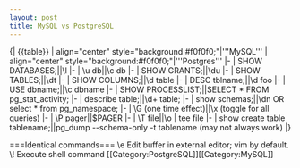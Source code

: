 ```yaml
---
layout: post 
title: MySQL vs PostgreSQL
---
```


{| {{table}}
| align="center" style="background:#f0f0f0;"|'''MySQL'''
| align="center" style="background:#f0f0f0;"|'''Postgres'''
|-
| SHOW DATABASES;||\\l
|-
| \\u db||\\c db 
|-
| SHOW GRANTS;||\\du
|-
| SHOW TABLES;||\\dt
|-
| SHOW COLUMNS;||\\d table
|-
| DESC tblname;||\\d foo
|-
| USE dbname;||\\c dbname
|-
| SHOW PROCESSLIST;||SELECT * FROM pg_stat_activity;
|-
| describe table;||\\d+ table;
|-
| show schemas;||\\dn OR select * from pg_namespace;
|-
| \\G (one time effect)||\\x (toggle for all queries)
|-
| \\P pager||$PAGER
|-
| \\T file||\\o | tee file
|-
| show create table tablename;||pg_dump --schema-only -t tablename (may not always work)
|}

===Identical commands===
\\e  Edit buffer in external editor; vim by default.
\\!  Execute shell command
[[Category:PostgreSQL]][[Category:MySQL]]
